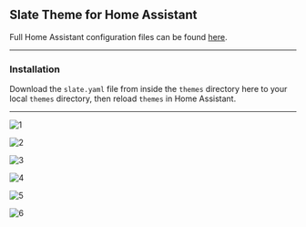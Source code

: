 ## Slate Theme for Home Assistant
Full Home Assistant configuration files can be found [here](https://github.com/seangreen2/home_assistant).

---

### Installation

Download the `slate.yaml` file from inside the `themes` directory here to your local `themes` directory, then reload `themes` in Home Assistant.

---

![1](https://i.imgur.com/LRmZRzq.png)

![2](https://i.imgur.com/55zhHu6.png)

![3](https://i.imgur.com/vWPci9f.png)

![4](https://i.imgur.com/oToTiB2.png)

![5](https://i.imgur.com/hlKHTAa.png)

![6](https://i.imgur.com/SYsRTYW.png)
